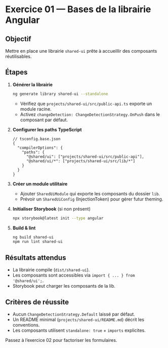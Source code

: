# Exercice 01 — Bases de la librairie Angular

## Objectif
Mettre en place une librairie `shared-ui` prête à accueillir des composants réutilisables.

## Étapes

1. **Générer la librairie**
   ```bash
   ng generate library shared-ui --standalone
   ```
   - Vérifiez que `projects/shared-ui/src/public-api.ts` exporte un module racine.
   - Activez `changeDetection: ChangeDetectionStrategy.OnPush` dans le composant par défaut.

2. **Configurer les paths TypeScript**
   ```jsonc
   // tsconfig.base.json
   {
     "compilerOptions": {
       "paths": {
         "@shared/ui": ["projects/shared-ui/src/public-api"],
         "@shared/ui/*": ["projects/shared-ui/src/lib/*"]
       }
     }
   }
   ```

3. **Créer un module utilitaire**
   - Ajouter `SharedUiModule` qui exporte les composants du dossier `lib`.
   - Prévoir un `SharedUiConfig` (InjectionToken) pour gérer futur theming.

4. **Initialiser Storybook** (si non présent)
   ```bash
   npx storybook@latest init --type angular
   ```

5. **Build & lint**
   ```bash
   ng build shared-ui
   npm run lint shared-ui
   ```

## Résultats attendus

- La librairie compile (`dist/shared-ui`).
- Les composants sont accessibles via `import { ... } from '@shared/ui';`.
- Storybook peut charger les composants de la lib.

## Critères de réussite

- Aucun `ChangeDetectionStrategy.Default` laissé par défaut.
- Un README minimal (`projects/shared-ui/README.md`) décrit les conventions.
- Les composants utilisent `standalone: true` + `imports` explicites.

Passez à l’exercice 02 pour factoriser les formulaires.
